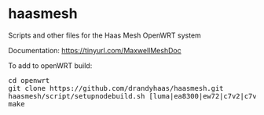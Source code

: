 # haasmesh
Scripts and other files for the Haas Mesh OpenWRT system

Documentation: https://tinyurl.com/MaxwellMeshDoc

To add to openWRT build:
<pre>
cd openwrt
git clone https://github.com/drandyhaas/haasmesh.git
haasmesh/script/setupnodebuild.sh [luma|ea8300|ew72|c7v2|c7v5|jetstream|redmi]
make
</pre>
